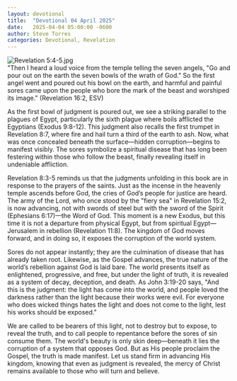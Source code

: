 ```yaml
---
layout: devotional
title:  "Devotional 04 April 2025"
date:   2025-04-04 05:00:00 -0600
author: Steve Torres
categories: Devotional, Revelation
---
```

<img src="https://sitemedia.esteeb.com/file/esteebcomsitemedia/devotional_images/Revelation/Rev-16_1-2.jpg?raw=true" alt="Revelation 5:4-5.jpg" style="max-width: 100%; height: auto;">

<div class="scripture">
  "Then I heard a loud voice from the temple telling the seven angels, "Go and pour out on the earth the seven bowls of the wrath of God." So the first angel went and poured out his bowl on the earth, and harmful and painful sores came upon the people who bore the mark of the beast and worshiped its image." (Revelation 16:2, ESV)
</div>

As the first bowl of judgment is poured out, we see a striking parallel to the plagues of Egypt, particularly the sixth plague where boils afflicted the Egyptians (Exodus 9:8-12). This judgment also recalls the first trumpet in Revelation 8:7, where fire and hail turn a third of the earth to ash. Now, what was once concealed beneath the surface—hidden corruption—begins to manifest visibly. The sores symbolize a spiritual disease that has long been festering within those who follow the beast, finally revealing itself in undeniable affliction.

Revelation 8:3-5 reminds us that the judgments unfolding in this book are in response to the prayers of the saints. Just as the incense in the heavenly temple ascends before God, the cries of God’s people for justice are heard. The army of the Lord, who once stood by the "fiery sea" in Revelation 15:2, is now advancing, not with swords of steel but with the sword of the Spirit (Ephesians 6:17)—the Word of God. This moment is a new Exodus, but this time it is not a departure from physical Egypt, but from spiritual Egypt—Jerusalem in rebellion (Revelation 11:8). The kingdom of God moves forward, and in doing so, it exposes the corruption of the world system.

Sores do not appear instantly; they are the culmination of disease that has already taken root. Likewise, as the Gospel advances, the true nature of the world’s rebellion against God is laid bare. The world presents itself as enlightened, progressive, and free, but under the light of truth, it is revealed as a system of decay, deception, and death. As John 3:19-20 says, "And this is the judgment: the light has come into the world, and people loved the darkness rather than the light because their works were evil. For everyone who does wicked things hates the light and does not come to the light, lest his works should be exposed."

We are called to be bearers of this light, not to destroy but to expose, to reveal the truth, and to call people to repentance before the sores of sin consume them. The world's beauty is only skin deep—beneath it lies the corruption of a system that opposes God. But as His people proclaim the Gospel, the truth is made manifest. Let us stand firm in advancing His kingdom, knowing that even as judgment is revealed, the mercy of Christ remains available to those who will turn and believe.
